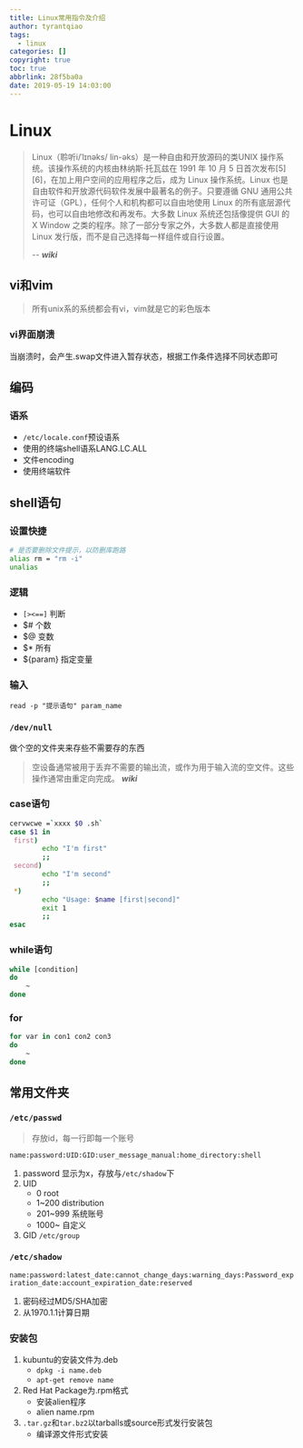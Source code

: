 ```yaml
---
title: Linux常用指令及介绍
author: tyrantqiao
tags:
  - linux
categories: []
copyright: true
toc: true
abbrlink: 28f5ba0a
date: 2019-05-19 14:03:00
---
```


# Linux

> Linux（聆听i/ˈlɪnəks/ lin-əks）是一种自由和开放源码的类UNIX 操作系统。该操作系统的内核由林纳斯·托瓦兹在 1991 年 10 月 5 日首次发布[5][6]，在加上用户空间的应用程序之后，成为 Linux 操作系统。Linux 也是自由软件和开放源代码软件发展中最著名的例子。只要遵循 GNU 通用公共许可证（GPL），任何个人和机构都可以自由地使用 Linux 的所有底层源代码，也可以自由地修改和再发布。大多数 Linux 系统还包括像提供 GUI 的 X Window 之类的程序。除了一部分专家之外，大多数人都是直接使用 Linux 发行版，而不是自己选择每一样组件或自行设置。  
>
> -- ***wiki***

## vi和vim

> 所有unix系的系统都会有vi，vim就是它的彩色版本

### vi界面崩溃

当崩溃时，会产生.swap文件进入暂存状态，根据工作条件选择不同状态即可

## 编码

### 语系

- `/etc/locale.conf`预设语系
- 使用的终端shell语系LANG.LC.ALL
- 文件encoding
- 使用终端软件

## shell语句

### 设置快捷

```bash
# 是否要删除文件提示，以防删库跑路
alias rm = "rm -i"
unalias
```

### 逻辑

- `[><==]` 判断
- $# 个数
- $@ 变数
- $* 所有
- ${param} 指定变量

### 输入

`read -p "提示语句" param_name`

### `/dev/null`

做个空的文件夹来存些不需要存的东西

> 空设备通常被用于丢弃不需要的输出流，或作为用于输入流的空文件。这些操作通常由重定向完成。
> ***wiki***

### case语句

```bash
cervwcwe =`xxxx $0 .sh`
case $1 in
 first)
        echo "I'm first"
        ;;
 second)
        echo "I'm second"
        ;;
 *)
        echo "Usage: $name [first|second]"
        exit 1
        ;;
esac
```

### while语句

```bash
while [condition]
do
    ~
done
```

### for

```bash
for var in con1 con2 con3
do
    ~
done
```

## 常用文件夹

### `/etc/passwd`

> 存放id，每一行即每一个账号

`name:password:UID:GID:user_message_manual:home_directory:shell`

1. password 显示为x，存放与`/etc/shadow`下
2. UID
    - 0 root
    - 1~200 distribution
    - 201~999 系统账号
    - 1000~ 自定义
3. GID `/etc/group`

### `/etc/shadow`

`name:password:latest_date:cannot_change_days:warning_days:Password_expiration_date:account_expiration_date:reserved`

1. 密码经过MD5/SHA加密
2. 从1970.1.1计算日期

### 安装包

1. kubuntu的安装文件为.deb
    - `dpkg -i name.deb`
    - `apt-get remove name`
2. Red Hat Package为.rpm格式
    - 安装alien程序
    - alien name.rpm
3. `.tar.gz`和`tar.bz2`以tarballs或source形式发行安装包
    - 编译源文件形式安装
